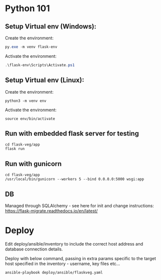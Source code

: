 # Python 101

## Setup Virtual env (Windows): 

Create the environment:
```powershell
py.exe -m venv flask-env
```
  
Activate the environment:
```powershell
.\flask-env\Scripts\Activate.ps1
```

## Setup Virtual env (Linux): 

Create the environment:
```shell
python3 -m venv env 
```
  
Activate the environment:
```shell
source env/bin/activate
```

## Run with embedded flask server for testing
```
cd flask-veg/app
flask run
```

## Run with gunicorn
```
cd flask-veg/app
/usr/local/bin/gunicorn --workers 5 --bind 0.0.0.0:5000 wsgi:app
```

## DB
Managed through SQLAlchemy - see here for init and change instructions:  
https://flask-migrate.readthedocs.io/en/latest/

# Deploy

Edit deploy/ansible/inventory to include the correct host address and database connection details.

Deploy with below command, passing in extra params specific to the target host specified in the inventory - username, key files etc...

`ansible-playbook deploy/ansible/flaskveg.yaml`
